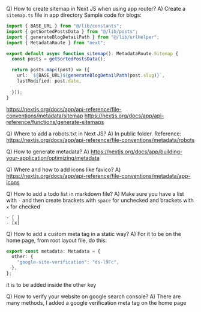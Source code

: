 Q) How to create sitemap in Next JS when using app router?
A) Create a `sitemap.ts` file in app directory
Sample code for blogs:
```typescript
import { BASE_URL } from "@/lib/constants";
import { getSortedPostsData } from "@/lib/posts";
import { generateBlogDetailPath } from "@/lib/urlHelper";
import { MetadataRoute } from "next";

export default async function sitemap(): MetadataRoute.Sitemap {
  const posts = getSortedPostsData();

  return posts.map((post) => ({
    url: `${BASE_URL}${generateBlogDetailPath(post.slug)}`,
    lastModified: post.date,
    
  }));
}

```
https://nextjs.org/docs/app/api-reference/file-conventions/metadata/sitemap
https://nextjs.org/docs/app/api-reference/functions/generate-sitemaps

Q) Where to add a robots.txt in Next JS?
A) In public folder. Reference: https://nextjs.org/docs/app/api-reference/file-conventions/metadata/robots

Q) How to generate metadata?
A) https://nextjs.org/docs/app/building-your-application/optimizing/metadata

Q) Where and how to add icons like favico?
A) https://nextjs.org/docs/app/api-reference/file-conventions/metadata/app-icons

Q) How to add a todo list in markdown file?
A) Make sure you have a list with `-` and then create brackets with `space` for unchecked and brackets with `x` for checked
```
- [ ]
- [x]
```

Q) How to add a custom meta tag in a static way?
A) For it to be on the home page, from root layout file, do this:
```typescript
export const metadata: Metadata = {
  other: {
    "google-site-verification": "ds-l9Fc",
  },
};
```
it is to be added inside the other key

Q) How to verify your website on google search console?
A) There are many methods, I added a google verification meta tag on the home page